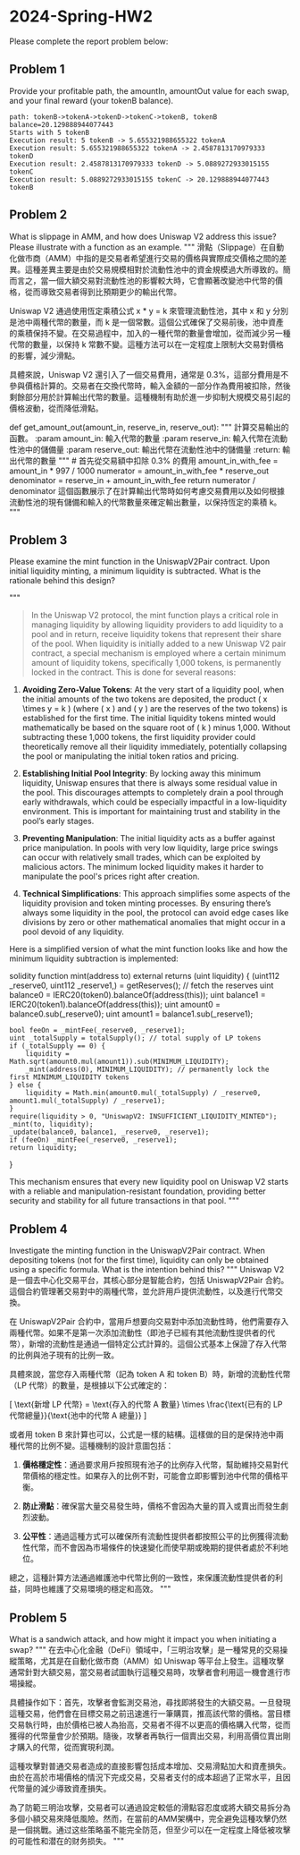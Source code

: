# 2024-Spring-HW2

Please complete the report problem below:

## Problem 1

Provide your profitable path, the amountIn, amountOut value for each swap, and your final reward (your tokenB balance).

```
path: tokenB->tokenA->tokenD->tokenC->tokenB, tokenB balance=20.129888944077443
Starts with 5 tokenB
Execution result: 5 tokenB -> 5.655321988655322 tokenA
Execution result: 5.655321988655322 tokenA -> 2.4587813170979333 tokenD
Execution result: 2.4587813170979333 tokenD -> 5.0889272933015155 tokenC
Execution result: 5.0889272933015155 tokenC -> 20.129888944077443 tokenB
```

## Problem 2

What is slippage in AMM, and how does Uniswap V2 address this issue? Please illustrate with a function as an example.
"""
滑點（Slippage）在自動化做市商（AMM）中指的是交易者希望進行交易的價格與實際成交價格之間的差異。這種差異主要是由於交易規模相對於流動性池中的資金規模過大所導致的。簡而言之，當一個大額交易對流動性池的影響較大時，它會顯著改變池中代幣的價格，從而導致交易者得到比預期更少的輸出代幣。

Uniswap V2 通過使用恆定乘積公式 x * y = k 來管理流動性池，其中 x 和 y 分別是池中兩種代幣的數量，而 k 是一個常數。這個公式確保了交易前後，池中資產的乘積保持不變。在交易過程中，加入的一種代幣的數量會增加，從而減少另一種代幣的數量，以保持 k 常數不變。這種方法可以在一定程度上限制大交易對價格的影響，減少滑點。

具體來說，Uniswap V2 還引入了一個交易費用，通常是 0.3%，這部分費用是不參與價格計算的。交易者在交換代幣時，輸入金額的一部分作為費用被扣除，然後剩餘部分用於計算輸出代幣的數量。這種機制有助於進一步抑制大規模交易引起的價格波動，從而降低滑點。

def get_amount_out(amount_in, reserve_in, reserve_out):
    """
    計算交易輸出的函數。
    :param amount_in: 輸入代幣的數量
    :param reserve_in: 輸入代幣在流動性池中的儲備量
    :param reserve_out: 輸出代幣在流動性池中的儲備量
    :return: 輸出代幣的數量
    """
    # 首先從交易額中扣除 0.3% 的費用
    amount_in_with_fee = amount_in * 997 / 1000
    numerator = amount_in_with_fee * reserve_out
    denominator = reserve_in + amount_in_with_fee
    return numerator / denominator
這個函數展示了在計算輸出代幣時如何考慮交易費用以及如何根據流動性池的現有儲備和輸入的代幣數量來確定輸出數量，以保持恆定的乘積 k。
"""

## Problem 3

Please examine the mint function in the UniswapV2Pair contract. Upon initial liquidity minting, a minimum liquidity is subtracted. What is the rationale behind this design?

"""
>In the Uniswap V2 protocol, the mint function plays a critical role in managing liquidity by allowing liquidity providers to add liquidity to a pool and in return, receive liquidity tokens that represent their share of the pool. When liquidity is initially added to a new Uniswap V2 pair contract, a special mechanism is employed where a certain minimum amount of liquidity tokens, specifically 1,000 tokens, is permanently locked in the contract. This is done for several reasons:

1. **Avoiding Zero-Value Tokens**: At the very start of a liquidity pool, when the initial amounts of the two tokens are deposited, the product \( x \times y = k \) (where \( x \) and \( y \) are the reserves of the two tokens) is established for the first time. The initial liquidity tokens minted would mathematically be based on the square root of \( k \) minus 1,000. Without subtracting these 1,000 tokens, the first liquidity provider could theoretically remove all their liquidity immediately, potentially collapsing the pool or manipulating the initial token ratios and pricing.

2. **Establishing Initial Pool Integrity**: By locking away this minimum liquidity, Uniswap ensures that there is always some residual value in the pool. This discourages attempts to completely drain a pool through early withdrawals, which could be especially impactful in a low-liquidity environment. This is important for maintaining trust and stability in the pool’s early stages.

3. **Preventing Manipulation**: The initial liquidity acts as a buffer against price manipulation. In pools with very low liquidity, large price swings can occur with relatively small trades, which can be exploited by malicious actors. The minimum locked liquidity makes it harder to manipulate the pool's prices right after creation.

4. **Technical Simplifications**: This approach simplifies some aspects of the liquidity provision and token minting processes. By ensuring there’s always some liquidity in the pool, the protocol can avoid edge cases like divisions by zero or other mathematical anomalies that might occur in a pool devoid of any liquidity.

Here is a simplified version of what the mint function looks like and how the minimum liquidity subtraction is implemented:

solidity
function mint(address to) external returns (uint liquidity) {
    (uint112 _reserve0, uint112 _reserve1,) = getReserves(); // fetch the reserves
    uint balance0 = IERC20(token0).balanceOf(address(this));
    uint balance1 = IERC20(token1).balanceOf(address(this));
    uint amount0 = balance0.sub(_reserve0);
    uint amount1 = balance1.sub(_reserve1);

    bool feeOn = _mintFee(_reserve0, _reserve1);
    uint _totalSupply = totalSupply(); // total supply of LP tokens
    if (_totalSupply == 0) {
        liquidity = Math.sqrt(amount0.mul(amount1)).sub(MINIMUM_LIQUIDITY);
        _mint(address(0), MINIMUM_LIQUIDITY); // permanently lock the first MINIMUM_LIQUIDITY tokens
    } else {
        liquidity = Math.min(amount0.mul(_totalSupply) / _reserve0, amount1.mul(_totalSupply) / _reserve1);
    }
    require(liquidity > 0, "UniswapV2: INSUFFICIENT_LIQUIDITY_MINTED");
    _mint(to, liquidity);
    _update(balance0, balance1, _reserve0, _reserve1);
    if (feeOn) _mintFee(_reserve0, _reserve1);
    return liquidity;
}


This mechanism ensures that every new liquidity pool on Uniswap V2 starts with a reliable and manipulation-resistant foundation, providing better security and stability for all future transactions in that pool.
"""

## Problem 4

Investigate the minting function in the UniswapV2Pair contract. When depositing tokens (not for the first time), liquidity can only be obtained using a specific formula. What is the intention behind this?
"""
Uniswap V2 是一個去中心化交易平台，其核心部分是智能合約，包括 UniswapV2Pair 合約。這個合約管理著交易對中的兩種代幣，並允許用戶提供流動性，以及進行代幣交換。

在 UniswapV2Pair 合約中，當用戶想要向交易對中添加流動性時，他們需要存入兩種代幣。如果不是第一次添加流動性（即池子已經有其他流動性提供者的代幣），新增的流動性是通過一個特定公式計算的。這個公式基本上保證了存入代幣的比例與池子現有的比例一致。

具體來說，當您存入兩種代幣（記為 token A 和 token B）時，新增的流動性代幣（LP 代幣）的數量，是根據以下公式確定的：

\[ \text{新增 LP 代幣} = \text{存入的代幣 A 數量} \times \frac{\text{已有的 LP 代幣總量}}{\text{池中的代幣 A 總量}} \]

或者用 token B 來計算也可以，公式是一樣的結構。這樣做的目的是保持池中兩種代幣的比例不變。這種機制的設計意圖包括：

1. **價格穩定性**：通過要求用戶按照現有池子的比例存入代幣，幫助維持交易對代幣價格的穩定性。如果存入的比例不對，可能會立即影響到池中代幣的價格平衡。

2. **防止滑點**：確保當大量交易發生時，價格不會因為大量的買入或賣出而發生劇烈波動。

3. **公平性**：通過這種方式可以確保所有流動性提供者都按照公平的比例獲得流動性代幣，而不會因為市場條件的快速變化而使早期或晚期的提供者處於不利地位。

總之，這種計算方法通過維護池中代幣比例的一致性，來保護流動性提供者的利益，同時也維護了交易環境的穩定和高效。
"""

## Problem 5

What is a sandwich attack, and how might it impact you when initiating a swap?
"""
在去中心化金融（DeFi）領域中，「三明治攻擊」是一種常見的交易操縱策略，尤其是在自動化做市商（AMM）如 Uniswap 等平台上發生。這種攻擊通常針對大額交易，當交易者試圖執行這種交易時，攻擊者會利用這一機會進行市場操縱。

具體操作如下：首先，攻擊者會監測交易池，尋找即將發生的大額交易。一旦發現這種交易，他們會在目標交易之前迅速進行一筆購買，推高該代幣的價格。當目標交易執行時，由於價格已被人為抬高，交易者不得不以更高的價格購入代幣，從而獲得的代幣量會少於預期。隨後，攻擊者再執行一個賣出交易，利用高價位賣出剛才購入的代幣，從而實現利潤。

這種攻擊對普通交易者造成的直接影響包括成本增加、交易滑點加大和資產損失。由於在高於市場價格的情況下完成交易，交易者支付的成本超過了正常水平，且因代幣量的減少導致資產損失。

為了防範三明治攻擊，交易者可以通過設定較低的滑點容忍度或將大額交易拆分為多個小額交易來降低風險。然而，在當前的AMM架構中，完全避免這種攻擊仍然是一個挑戰。通过这些策略虽不能完全防范，但至少可以在一定程度上降低被攻擊的可能性和潜在的财务损失。
"""